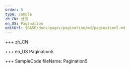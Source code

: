 ```yaml
--- 
order: 5
type: sample
zh_CN: 分页
en_US: Pagination
editUrl: $BASE/docs/pages/pagination/md/pagination5.md
---
```


+++ zh_CN


+++ en_US
Pagination5

+++ SampleCode
fileName: Pagination5
